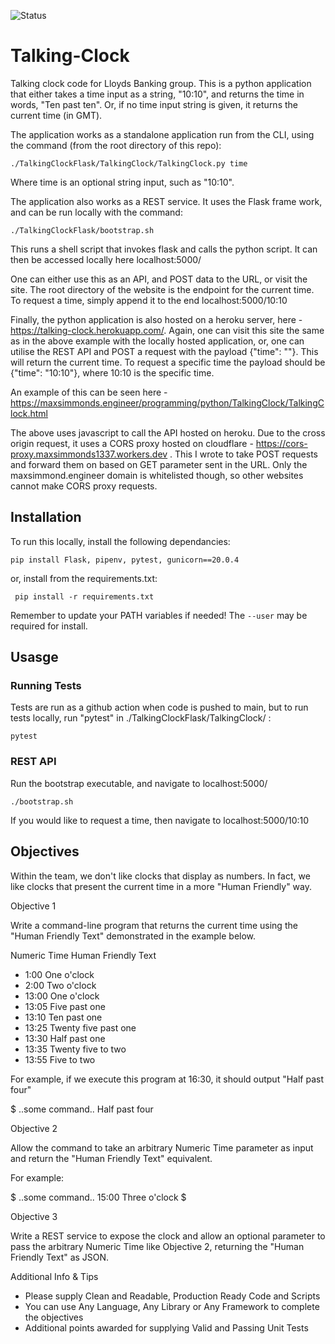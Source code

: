 
![Status](https://github.com/maxsimmonds1337/Talking-Clock/actions/workflows/python-app.yml/badge.svg?event=push)

# Talking-Clock
Talking clock code for Lloyds Banking group. This is a python application that either takes a time input as a string, "10:10", and returns the time in words, "Ten past ten". Or, if no time input string is given, it returns the current time (in GMT).

The application works as a standalone application run from the CLI, using the command (from the root directory of this repo):

```
./TalkingClockFlask/TalkingClock/TalkingClock.py time
```
Where time is an optional string input, such as "10:10".

The application also works as a REST service. It uses the Flask frame work, and can be run locally with the command:

```
./TalkingClockFlask/bootstrap.sh
```

This runs a shell script that invokes flask and calls the python script. It can then be accessed locally here <a>localhost:5000/</a>

One can either use this as an API, and POST data to the URL, or visit the site. The root directory of the website is the endpoint for the current time. To request a time, simply append it to the end <a>localhost:5000/10:10</a>

Finally, the python application is also hosted on a heroku server, here - <a>https://talking-clock.herokuapp.com/</a>. Again, one can visit this site the same as in the above example with the locally hosted application, or, one can utilise the REST API and POST a request with the payload {"time": ""}. This will return the current time. To request a specific time the payload should be {"time": "10:10"}, where 10:10 is the specific time.

An example of this can be seen here - <a href = "https://maxsimmonds.engineer/programming/python/TalkingClock/TalkingClock.html"> https://maxsimmonds.engineer/programming/python/TalkingClock/TalkingClock.html </a>

The above uses javascript to call the API hosted on heroku. Due to the cross origin request, it uses a CORS proxy hosted on cloudflare - <a href = "https://cors-proxy.maxsimmonds1337.workers.dev"> https://cors-proxy.maxsimmonds1337.workers.dev </a>. This I wrote to take POST requests and forward them on based on GET parameter sent in the URL. Only the maxsimmond.engineer domain is whitelisted though, so other websites cannot make CORS proxy requests.

## Installation

To run this locally, install the following dependancies:

```
pip install Flask, pipenv, pytest, gunicorn==20.0.4
```

or, install from the requirements.txt:

```
 pip install -r requirements.txt
 ```

Remember to update your PATH variables if needed! The ``` --user ``` may be required for install.

## Usasge

### Running Tests

Tests are run as a github action when code is pushed to main, but to run tests locally, run "pytest" in ./TalkingClockFlask/TalkingClock/ :
```
pytest
```

### REST API
Run the bootstrap executable, and navigate to <a>localhost:5000/</a>

```
./bootstrap.sh
```

If you would like to request a time, then navigate to <a>localhost:5000/10:10</a>

## Objectives 

Within the team, we don't like clocks that display as numbers. In fact, we like clocks that present the current time in a more "Human Friendly" way.

Objective 1

Write a command-line program that returns the current time using the "Human Friendly Text" demonstrated in the example below.

 

Numeric Time Human Friendly Text

 

- 1:00 One o'clock
- 2:00 Two o'clock
- 13:00 One o'clock
- 13:05 Five past one
- 13:10 Ten past one
- 13:25 Twenty five past one
- 13:30 Half past one
- 13:35 Twenty five to two
- 13:55 Five to two
 

For example, if we execute this program at 16:30, it should output "Half past four"

 

$ ..some command..
Half past four

Objective 2

Allow the command to take an arbitrary Numeric Time parameter as input and return the "Human Friendly Text" equivalent.

For example:

$ ..some command.. 15:00
Three o'clock
$

Objective 3

Write a REST service to expose the clock and allow an optional parameter to pass the arbitrary Numeric Time like Objective 2, returning the "Human Friendly Text" as JSON.

Additional Info & Tips

- Please supply Clean and Readable, Production Ready Code and Scripts
- You can use Any Language, Any Library or Any Framework to complete the objectives
- Additional points awarded for supplying Valid and Passing Unit Tests

